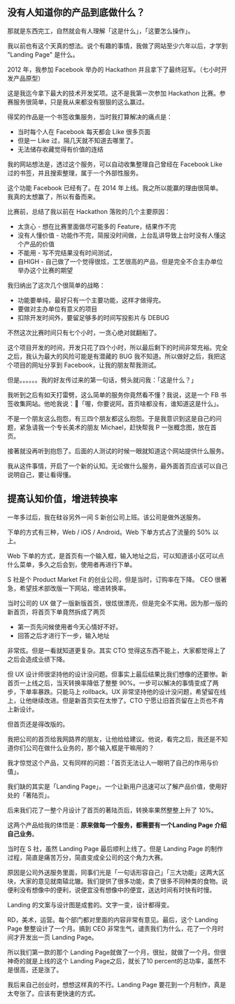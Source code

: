 ## 没有人知道你的产品到底做什么？

那就是东西完工，自然就会有人理解「这是什么」，「这要怎么操作」。

我以前也有这个天真的想法。说个有趣的事情，我做了网站至少六年以后，才学到 "Landing Page" 是什么。

2012 年，我参加 Facebook 举办的 Hackathon 并且拿下了最终冠军。（七小时开发产品原型）

这是我迄今拿下最大的技术开发奖项。这不是我第一次参加 Hackathon 比赛。参赛服务很简单，只是我从来都没有狠狠的这么赢过。

得奖的作品是一个书签收集服务，当时我打算解决的痛点是：

* 当时每个人在 Facebook 每天都会 Like 很多页面
* 但是一 Like 过，隔几天就不知道去哪里了。
* 无法储存收藏觉得有价值的连结

我的网站想法是，透过这个服务，可以自动收集整理自己曾经在 Facebook Like 过的书签，并且搜索整理，属于一个外部性服务。

这个功能 Facebook 已经有了。在 2014 年上线。我之所以能赢的理由很简单。我真的太想赢了，所以有备而来。

比赛前，总结了我以前在 Hackathon 落败的几个主要原因：

* 太贪心 - 想在比赛里面做尽可能多的 Feature，结果作不完
* 没有人懂价值 - 功能作不完，简报没时间做，上台乱讲导致上台时没有人懂这个产品的价值
* 不能用 - 写不完结果没有时间测试，
* 自HIGH - 自己做了一个觉得很炫，工艺很高的产品，但是完全不合主办单位举办这个比赛的期望

我归纳出了这次几个很简单的战略：

* 功能要单纯，最好只有一个主要功能，这样才做得完。
* 要做对主办单位有意义的项目
* 扣除开发时间外，要留足够多的时间写投影片与 DEBUG

不然这次比赛时间只有七个小时，一贪心绝对就翻船了。

这个项目开发的时间，开发只花了四个小时，所以最后剩下的时间非常充裕。完全之后，我认为最大的风险可能是有潜藏的 BUG 我不知道。所以做好之后，我把这个项目的网址分享到 Facebook，让我的朋友帮我测试。

但是。。。。。。我的好友传过来的第一句话，劈头就问我：「这是什么？」

我听到之后有如天打雷劈，这么简单的服务你竟然看不懂？我说，这是一个 FB 书签收集网站。他呛我说：「喔，你要说阿。首页啥都没有，谁知道这是什么」。

不是一个朋友这么抱怨，有三四个朋友都这么抱怨。于是我意识到这是自己的问题，紧急请我一个专长美术的朋友 Michael，赶快帮我 P 一张概念图，放在首页。

接著就没再听到抱怨了。后面的人测试的时候一眼就知道这个网站提供什么服务。

我从这件事情，开启了一个新的认知。无论做什么服务，最外面首页应该可以自己说明自己，要让看得懂。

## 提高认知价值，增进转换率

一年多过后，我在硅谷另外一间 S 新创公司上班。该公司是做外送服务。

下单的方式有三种，Web / iOS / Android。Web 下单方式占了流量的 50% 以上。

Web 下单的方式，是首页有一个输入框，输入地址之后，可以知道该小区可以点什么菜单，多久之后会到，使用者再进行下单。

S 社是个 Product Market Fit 的创业公司，但是当时，订购率在下降。 CEO 很著急，希望技术部改版一下网站，增进转换率。

当时公司的 UX 做了一版新版首页，很炫很漂亮，但是完全不实用。因为那一版的新首页，将首页下单竟然拆成了两页

* 第一页先问候使用者今天心情好不好。
* 回答之后才进行下一步，输入地址

非常炫。但是一看就知道更复杂。其实 CTO 觉得这东西不能上，大家都觉得上了之后会造成业绩下降。

但 UX 设计师很坚持他的设计没问题。但事实上最后结果比我们想像的还要惨。新首页一上线之后，当天转换率降低了整整 90%。一步可以解决的事情变成了两步，下单率暴跌。只能马上 rollback。UX 非常坚持他的设计没问题，希望留在线上，让他继续改进。但是新首页实在太惨了。CTO 宁愿让旧首页留在上页也不肯上新设计。

但首页还是得改版的。

我把公司的首页给我网路界的朋友，让他给给建议。他说，看完之后，我还是不知道你们公司在做什么业务的，那个输入框是干嘛用的？

我才惊觉这个产品，又有同样的问题：「首页无法让人一眼明了自己的作用与价值」。

我们缺的其实是「Landing Page」。一个让新用户迅速可以了解产品价值，使用好处的「著陆页」。

后来我们花了一整个月设计了首页的著陆页后，转换率果然整整上升了 10%。

这两个产品给我的体悟是：**原来做每一个服务，都需要有一个Landing Page 介绍自己业务**。



当时在 S 社，虽然 Landing Page 最后顺利上线了。但是 Landing Page 的制作过程，简直是痛苦万分，简直变成全公司的这个角力大赛。

原因是公司外送服务里面，同事们光是「一句话形容自己」「三大功能」这两大区块，大家的意见就南辕北辙。我们提供了很多功能，卖了很多不同种类的食物。说便利没有想像中的便利，说便宜没有想像中的便宜，送达时间有时快有时慢。

Landing 的文案与设计图是成套的。文字一变，设计都得变。

RD，美术，运营。每个部门都对里面的内容非常有意见。最后，这个 Landing Page 整整设计了一个月。搞到 CEO 非常生气，谴责我们为什么，花了一个月时间才开发出一页 Landing Page。

所以我们第一款的那个 Landing Page就做了一个月，很扯，就做了一个月。但很神奇的就是上线的这个 Landing Page之后，就长了10 percent的总功率，虽然不是很高，还是涨了。

我后来自己创业时，想想这样真的不行。Landing Page 要花到一个月制作，真是太夸张了。应该有更快速的方式。
